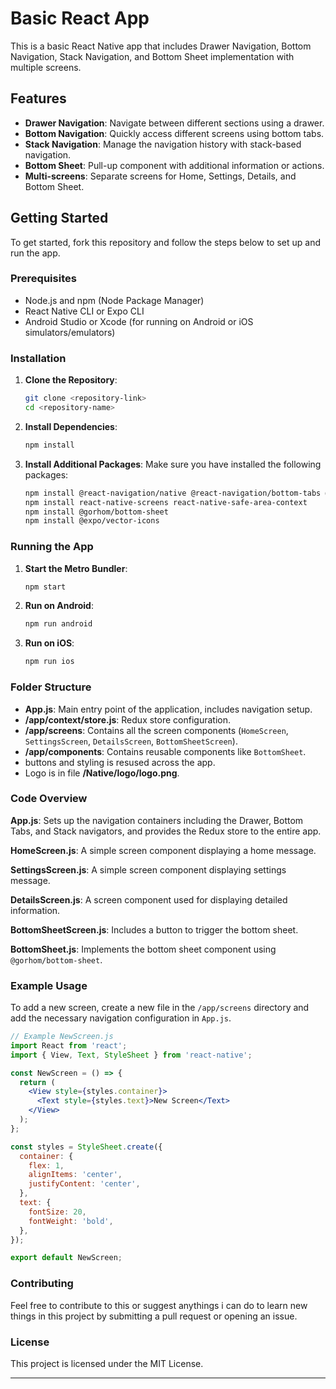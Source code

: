 # Basic React App

This is a basic React Native app that includes Drawer Navigation, Bottom Navigation, Stack Navigation, and Bottom Sheet implementation with multiple screens.

## Features

- **Drawer Navigation**: Navigate between different sections using a drawer.
- **Bottom Navigation**: Quickly access different screens using bottom tabs.
- **Stack Navigation**: Manage the navigation history with stack-based navigation.
- **Bottom Sheet**: Pull-up component with additional information or actions.
- **Multi-screens**: Separate screens for Home, Settings, Details, and Bottom Sheet.

## Getting Started

To get started, fork this repository and follow the steps below to set up and run the app.

### Prerequisites

- Node.js and npm (Node Package Manager)
- React Native CLI or Expo CLI
- Android Studio or Xcode (for running on Android or iOS simulators/emulators)

### Installation

1. **Clone the Repository**:
   ```sh
   git clone <repository-link>
   cd <repository-name>
   ```

2. **Install Dependencies**:
   ```sh
   npm install
   ```

3. **Install Additional Packages**:
   Make sure you have installed the following packages:
   ```sh
   npm install @react-navigation/native @react-navigation/bottom-tabs @react-navigation/stack @react-navigation/drawer
   npm install react-native-screens react-native-safe-area-context
   npm install @gorhom/bottom-sheet
   npm install @expo/vector-icons
   ```

### Running the App

1. **Start the Metro Bundler**:
   ```sh
   npm start
   ```

2. **Run on Android**:
   ```sh
   npm run android
   ```

3. **Run on iOS**:
   ```sh
   npm run ios
   ```

### Folder Structure

- **App.js**: Main entry point of the application, includes navigation setup.
- **/app/context/store.js**: Redux store configuration.
- **/app/screens**: Contains all the screen components (`HomeScreen`, `SettingsScreen`, `DetailsScreen`, `BottomSheetScreen`).
- **/app/components**: Contains reusable components like `BottomSheet`.
- buttons and styling is resused across the app.
- Logo is in file **/Native/logo/logo.png**.

### Code Overview

**App.js**:
Sets up the navigation containers including the Drawer, Bottom Tabs, and Stack navigators, and provides the Redux store to the entire app.

**HomeScreen.js**:
A simple screen component displaying a home message.

**SettingsScreen.js**:
A simple screen component displaying settings message.

**DetailsScreen.js**:
A screen component used for displaying detailed information.

**BottomSheetScreen.js**:
Includes a button to trigger the bottom sheet.

**BottomSheet.js**:
Implements the bottom sheet component using `@gorhom/bottom-sheet`.

### Example Usage

To add a new screen, create a new file in the `/app/screens` directory and add the necessary navigation configuration in `App.js`.

```jsx
// Example NewScreen.js
import React from 'react';
import { View, Text, StyleSheet } from 'react-native';

const NewScreen = () => {
  return (
    <View style={styles.container}>
      <Text style={styles.text}>New Screen</Text>
    </View>
  );
};

const styles = StyleSheet.create({
  container: {
    flex: 1,
    alignItems: 'center',
    justifyContent: 'center',
  },
  text: {
    fontSize: 20,
    fontWeight: 'bold',
  },
});

export default NewScreen;
```

### Contributing

Feel free to contribute to this or suggest anythings i can do to learn new things in this project by submitting a pull request or opening an issue.

### License

This project is licensed under the MIT License.

---

